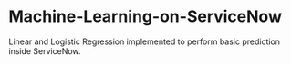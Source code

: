 # Machine-Learning-on-ServiceNow
Linear and Logistic Regression implemented to perform basic prediction inside ServiceNow.
